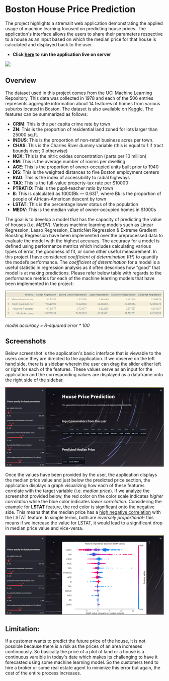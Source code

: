 # Boston House Price Prediction
The project highlights a stremalit web application demonstrating the applied usage of machine learning focused on predicting house prices. The application's interface allows the users to share their parameters respective to a house as an input based on which the median price for that house is calculated and displayed back to the user.

- **Click [here](https://blink-house-price-predictor.herokuapp.com/) to run the application live on server**

<img src = ".\Images\image_4.jpg">

## Overview
The dataset used in this project comes from the UCI Machine Learning Repository. This data was collected in 1978 and each of the 506 entries represents aggregate information about 14 features of homes from various suburbs located in Boston. The dataset is also available on [Kaggle](). The features can be summarized as follows:
- **CRIM**: This is the per capita crime rate by town
- **ZN**: This is the proportion of residential land zoned for lots larger than 25000 sq.ft.
- **INDUS**: This is the proportion of non-retail business acres per town.
- **CHAS**: This is the Charles River dummy variable (this is equal to 1 if tract bounds river; 0 otherwise)
- **NOX**: This is the nitric oxides concentration (parts per 10 million)
- **RM**: This is the average number of rooms per dwelling
- **AGE**: This is the proportion of owner-occupied units built prior to 1940
- **DIS**: This is the weighted distances to five Boston employment centers
- **RAD**: This is the index of accessibility to radial highways
- **TAX**: This is the full-value property-tax rate per $10000
- **PTRATIO**: This is the pupil-teacher ratio by town
- **B**: This is calculated as 1000(Bk — 0.63)², where Bk is the proportion of people of African-American descent by town
- **LSTAT**: This is the percentage lower status of the population
- **MEDV**: This is the median value of owner-occupied homes in $1000s

The goal is to develop a model that has the capacity of predicting the value of houses (i.e. *MEDV*). Various machine learning models such as Linear Regression, Lasso Regression, ElasticNet Regression & Extreme Gradient Boosting Regression have been implemented over the preprocessed data to evaluate the model with the highest accuracy. The accuracy for a model is defined using performance metrics which includes calculating various types of error, the goodness of fit, or some other useful measurement. In this project I have considered *coefficient of determination* (R²) to quantify the model’s performance. The *coefficient of determination* for a model is a useful statistic in regression analysis as it often describes how "good" that model is at making predictions. Please refer below table with regards to the performance metrics for each of the machine learning models that have been implemented in the project:

<img src = ".\Images\screenshot_3.PNG">

*model accuracy = R-squared error * 100*

## Screenshots

Below screenshot is the application's basic interface that is viewable to the users once they are directed to the application. If we observe on the left hand side, there is a sidebar wherein the user can drag the slider either left or right for each of the features. These values serve as an input for the application and the corresponding values are displayed as a dataframe onto the right side of the sidebar.

<img src = ".\Images\screenshot_1.PNG">

Once the values have been provided by the user, the application displays the median price value and just below the predicted price section, the application displays a graph visualizing how each of these features correlate with the target variable (i.e. *median price*). If we analyze the screenshot provided below, the red color on the color scale indicates *higher correlation* while the blue color indicates *lower correlation*. Considering the example for **LSTAT** feature, the red color is significant onto the negative side. This means that the median price has a <ins>high negative correlation</ins> with the LSTAT feature. In simple terms, both are *inversely proportional*- this means if we increase the value for LSTAT, it would lead to a significant drop in median price value and vice-versa.

<img src = ".\Images\screenshot_2.PNG">

## Limitation:
If a customer wants to predict the future price of the house, it is not possible because there is a risk as the prices of an area increases continuously. So basically the price of a plot of land or a house is a continuous varaible in today's date which makes its challenging to have it forecasted using some machine learning model. So the customers tend to hire a broker or some real estate agent to minimize this error but again, the cost of the entire process increases.
